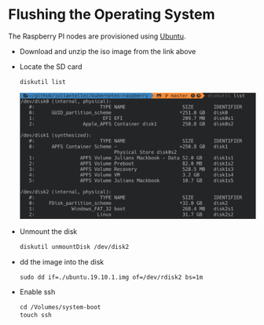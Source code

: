 # Flushing the Operating System

The Raspberry PI nodes are provisioned using [Ubuntu](https://ubuntu.com/download/raspberry-pi).

- Download and unzip the iso image from the link above

- Locate the SD card

  ```sh
  diskutil list
  ```

  <p align="center">
      <img src="./../assets/diskutil_list.png" width="500px">
  </p>

- Unmount the disk

  ```sh
  diskutil unmountDisk /dev/disk2
  ```

- dd the image into the disk

  ```
  sudo dd if=./ubuntu.19.10.1.img of=/dev/rdisk2 bs=1m
  ```

- Enable ssh 

  ```
  cd /Volumes/system-boot
  touch ssh
  ```
